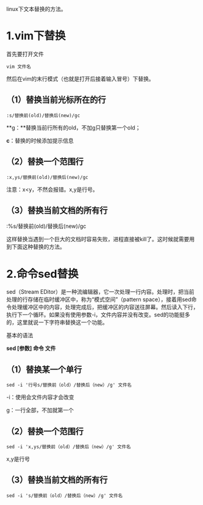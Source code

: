 linux下文本替换的方法。

# 1.vim下替换

首先要打开文件

```
vim 文件名
```

然后在vim的末行模式（也就是打开后接着输入冒号）下替换。

## （1）替换当前光标所在的行

```
:s/替换前(old)/替换后(new)/gc
```

**g：**替换当前行所有的old，不加g只替换第一个old；

**c**：替换的时候添加提示信息

## （2）替换一个范围行

```
:x,ys/替换前(old)/替换后(new)/gc
```

注意：x<y，不然会报错。x,y是行号。

## （3）替换当前文档的所有行

:%s/替换前(old)/替换后(new)/gc

这样替换当遇到一个巨大的文档时容易失败，进程直接被kill了。这时候就需要用到下面这种替换的方法。

# 2.命令sed替换

sed（Stream EDitor）是一种流编辑器，它一次处理一行内容。处理时，把当前处理的行存储在临时缓冲区中，称为“模式空间”（pattern space），接着用sed命令处理缓冲区中的内容，处理完成后，把缓冲区的内容送往屏幕。然后读入下行，执行下一个循环。如果没有使用参数-i，文件内容并没有改变。sed的功能挺多的，这里就说一下字符串替换这一个功能。

基本的语法

**sed [参数] 命令 文件**

## （1）替换某一个单行

```
sed -i '行号s/替换前（old）/替换后（new）/g' 文件名
```

-i：使用会文件内容才会改变

g：一行全部，不加就第一个

## （2）替换一个范围行

```
sed -i 'x,ys/替换前（old）/替换后（new）/g' 文件名
```

x,y是行号

## （3）替换当前文档的所有行

```
sed -i 's/替换前（old）/替换后（new）/g' 文件名
```

